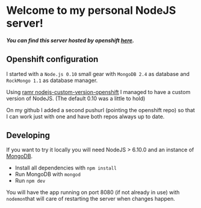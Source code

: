 # Welcome to my personal NodeJS server!
##### You can find this server hosted by openshift [here](http://nodejs-silibcloud.rhcloud.com).

## Openshift configuration
I started with a `Node.js 0.10` small gear with `MongoDB 2.4` as database and `RockMongo 1.1` as database manager.

Using [ramr nodejs-custom-version-openshift](https://github.com/ramr/nodejs-custom-version-openshift) I managed to have a custom version of NodeJS. (The default 0.10 was a little to hold)

On my github I added a second pushurl (pointing the openshift repo) so that I can work just with
one and have both repos always up to date. 

## Developing
If you want to try it locally you will need NodeJS > 6.10.0 and an instance of [MongoDB](https://docs.mongodb.com/manual/administration/install-community/).

* Install all dependencies with `npm install`
* Run MongoDB with `mongod`
* Run `npm dev`

You will have the app running on port 8080 (if not already in use) with `nodemon`that will care of restarting the server when changes happen.